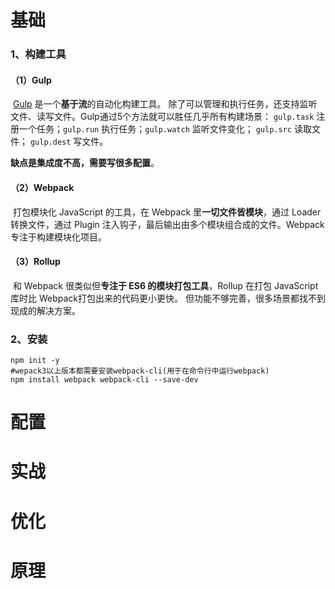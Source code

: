 # 基础

### 1、构建工具

#### （1）Gulp

​	[Gulp](http://gulpjs.com/) 是一个**基于流**的自动化构建工具。 除了可以管理和执行任务，还支持监听文件、读写文件。Gulp通过5个方法就可以胜任几乎所有构建场景： `gulp.task` 注册一个任务；`gulp.run` 执行任务；`gulp.watch` 监听文件变化； `gulp.src` 读取文件； `gulp.dest` 写文件。

**缺点是集成度不高，需要写很多配置**。



#### （2）Webpack

​	打包模块化 JavaScript 的工具，在 Webpack 里**一切文件皆模块**，通过 Loader 转换文件，通过 Plugin 注入钩子，最后输出由多个模块组合成的文件。Webpack 专注于构建模块化项目。



#### （3）Rollup

​	和 Webpack 很类似但**专注于 ES6 的模块打包工具**，Rollup 在打包 JavaScript 库时比 Webpack打包出来的代码更小更快。 但功能不够完善，很多场景都找不到现成的解决方案。



### 2、安装

```shell
npm init -y
#wepack3以上版本都需要安装webpack-cli(用于在命令行中运行webpack)
npm install webpack webpack-cli --save-dev
```



# 配置



# 实战



# 优化



# 原理